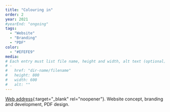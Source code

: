 ```yaml
---
title: "Colouring in"
order: 2
year: 2021
#yearEnd: "ongoing"
tags: 
  - "Website"
  - "Branding"
  - "PDF"
color: 
  - "#EFEFE9"
media: 
# Each entry must list file name, height and width, alt text (optional)
# -
#   href: "dir-name/filename"
#   height: 800
#   width: 600
#   alt: ""
---
```

[Web address](https://www.colouring-in.com/){:target="_blank" rel="noopener"}.
Website concept, branding and development, PDF design.

